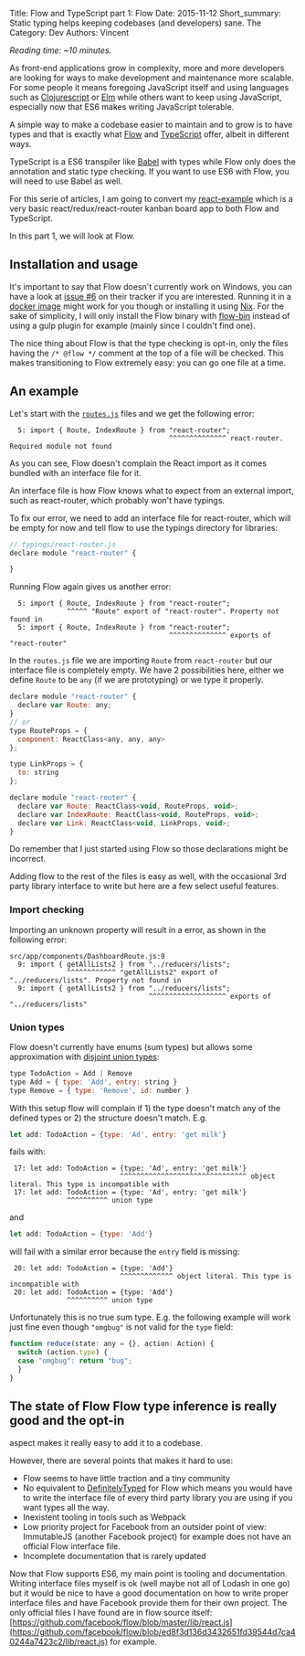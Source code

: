 Title: Flow and TypeScript part 1: Flow
Date: 2015-11-12
Short_summary: Static typing helps keeping codebases (and developers) sane. The
Category: Dev
Authors: Vincent


*Reading time: ~10 minutes.*

As front-end applications grow in complexity, more and more developers are looking for ways to make development and maintenance more scalable.
For some people it means foregoing JavaScript itself and using languages such as [Clojurescript](https://github.com/clojure/clojurescript) or [Elm](http://elm-lang.org/) while others want to keep using JavaScript, especially now that ES6 makes writing JavaScript tolerable.

A simple way to make a codebase easier to maintain and to grow is to have types and that is exactly what [Flow](https://babeljs.io/) and [TypeScript](http://www.typescriptlang.org/) offer, albeit in different ways.
<!-- PELICAN_END_SUMMARY -->
TypeScript is a ES6 transpiler like [Babel](https://babeljs.io/) with types while Flow only does the annotation and static type checking. If you want to use ES6 with Flow, you will need to use Babel as well.

For this serie of articles, I am going to convert my [react-example](https://github.com/Keats/react-example) which is a very basic react/redux/react-router kanban board app to both Flow and TypeScript.

In this part 1, we will look at Flow.

## Installation and usage
It's important to say that Flow doesn't currently work on Windows, you can have a look at [issue #6](https://github.com/facebook/flow/issues/6) on their tracker if you are interested. Running it in a [docker image](https://hub.docker.com/r/motiz88/flow/) might work for you though or installing it using [Nix](http://nixos.org/nix/).
For the sake of simplicity, I will only install the Flow binary with [flow-bin](https://www.npmjs.com/package/flow-bin) instead of using a gulp plugin for example (mainly since I couldn't find one).

The nice thing about Flow is that the type checking is opt-in, only the files having the `/* @flow */` comment at the top of a file will be checked. This makes transitioning to Flow extremely easy: you can go one file at a time.

## An example
Let's start with the [`routes.js`](https://github.com/Keats/flow-typescript/blob/master/flow/src/app/routes.js) files and we get the following error:

```
  5: import { Route, IndexRoute } from "react-router";
                                       ^^^^^^^^^^^^^^ react-router. Required module not found

```
As you can see, Flow doesn't complain the React import as it comes bundled with an interface file for it.

An interface file is how Flow knows what to expect from an external import, such as react-router, which probably won't have typings.

To fix our error, we need to add an interface file for react-router, which will be empty for now and tell flow to use the typings directory for libraries:

```js
// typings/react-router.js
declare module "react-router" {

}
```

Running Flow again gives us another error:
```
  5: import { Route, IndexRoute } from "react-router";
              ^^^^^ "Route" export of "react-router". Property not found in
  5: import { Route, IndexRoute } from "react-router";
                                       ^^^^^^^^^^^^^^ exports of "react-router"
```

In the `routes.js` file we are importing `Route` from `react-router` but our interface file is completely empty.  We have 2 possibilities here, either we define `Route` to be `any` (if we are prototyping) or we type it properly.

```js
declare module "react-router" {
  declare var Route: any;
}
// or
type RouteProps = {
  component: ReactClass<any, any, any>
};

type LinkProps = {
  to: string
};

declare module "react-router" {
  declare var Route: ReactClass<void, RouteProps, void>;
  declare var IndexRoute: ReactClass<void, RouteProps, void>;
  declare var Link: ReactClass<void, LinkProps, void>;
}
```
Do remember that I just started using Flow so those declarations might be incorrect.

Adding flow to the rest of the files is easy as well, with the occasional 3rd party library interface to write but here are a few select useful features.

### Import checking
Importing an unknown property will result in a error, as shown in the following error:
```
src/app/components/DashboardRoute.js:9
  9: import { getAllLists2 } from "../reducers/lists";
              ^^^^^^^^^^^^ "getAllLists2" export of "../reducers/lists". Property not found in
  9: import { getAllLists2 } from "../reducers/lists";
                                  ^^^^^^^^^^^^^^^^^^^ exports of "../reducers/lists"
```

### Union types

Flow doesn't currently have enums (sum types) but allows some
approximation with
[disjoint union types](http://flowtype.org/blog/2015/07/03/Disjoint-Unions.html):

```js
type TodoAction = Add | Remove
type Add = { type: 'Add', entry: string }
type Remove = { type: 'Remove', id: number }
```

With this setup flow will complain if 1) the type doesn't match any of
the defined types or 2) the structure doesn't match. E.g.

```js
let add: TodoAction = {type: 'Ad', entry: 'get milk'}
```

fails with:

```
 17: let add: TodoAction = {type: 'Ad', entry: 'get milk'}
                           ^^^^^^^^^^^^^^^^^^^^^^^^^^^^^^^ object literal. This type is incompatible with
 17: let add: TodoAction = {type: 'Ad', entry: 'get milk'}
              ^^^^^^^^^^ union type
```

and

```js
let add: TodoAction = {type: 'Add'}
```

will fail with a similar error because the `entry` field is missing:

```
 20: let add: TodoAction = {type: 'Add'}
                           ^^^^^^^^^^^^^ object literal. This type is incompatible with
 20: let add: TodoAction = {type: 'Add'}
              ^^^^^^^^^^ union type
```

Unfortunately this is no true sum type. E.g. the following example
will work just fine even though `"omgbug"` is not valid for the `type`
field:

```js
function reduce(state: any = {}, action: Action) {
  switch (action.type) {
  case "omgbug": return "bug";
  }
}
```

## The state of Flow Flow type inference is really good and the opt-in
aspect makes it really easy to add it to a codebase.

However, there are several points that makes it hard to use:

- Flow seems to have little traction and a tiny community
- No equivalent to [DefinitelyTyped](https://github.com/borisyankov/DefinitelyTyped) for Flow which means you would have to write the interface file of every third party library you are using if you want types all the way.
- Inexistent tooling in tools such as Webpack
- Low priority project for Facebook from an outsider point of view: ImmutableJS (another Facebook project) for example does not have an official Flow interface file.
- Incomplete documentation that is rarely updated

Now that Flow supports ES6, my main point is tooling and documentation.
Writing interface files myself is ok (well maybe not all of Lodash in one go) but it would be nice to have a good documentation on how to write proper interface files and have Facebook provide them for their own project. The only official files I have found are in flow source itself: [https://github.com/facebook/flow/blob/master/lib/react.js](https://github.com/facebook/flow/blob/ed8f3d136d3432651fd39544d7ca40244a7423c2/lib/react.js) for example.
